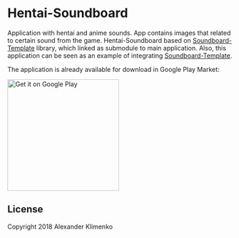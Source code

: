 # Hentai-Soundboard
Application with hentai and anime sounds.
App contains images that related to certain sound from the game.
Hentai-Soundboard based on [Soundboard-Template](https://github.com/ZephyrVentum/Soundboard-Template) library, which linked as submodule to main application. Also, this application can be seen as an example of integrating [Soundboard-Template](https://github.com/ZephyrVentum/Soundboard-Template).

The application is already available for download in Google Play Market:

<a href='https://play.google.com/store/apps/details?id=ventum.zephyr.hentaisoundboard'><img alt='Get it on Google Play' src='https://play.google.com/intl/en_us/badges/images/generic/en_badge_web_generic.png' width=250 /></a>

## License
Copyright 2018 Alexander Klimenko

